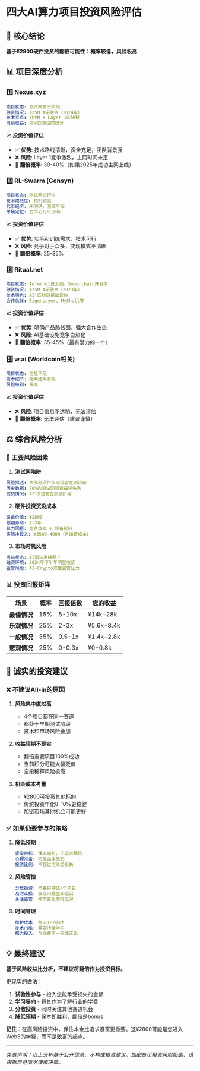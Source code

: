 # 四大AI算力项目投资风险评估

## 🎯 核心结论

**基于¥2800硬件投资的翻倍可能性：概率较低，风险极高**

## 📊 项目深度分析

### 1️⃣ **Nexus.xyz**
```yaml
项目状态: 测试网第三阶段
融资情况: $25M A轮融资（2024年）
技术亮点: zkVM + Layer 1区块链
当前收益: 仅NEX测试网积分
```

**📈 投资价值评估**
- ✅ **优势**: 技术路线清晰，资金充足，团队背景强
- ❌ **风险**: Layer 1竞争激烈，主网时间未定
- 🎲 **翻倍概率**: 30-40%（如果2025年成功主网上线）

### 2️⃣ **RL-Swarm (Gensyn)**
```yaml
项目状态: 测试网运行中
技术成熟度: 相对较高
代币经济: 未明确，测试阶段
市场定位: 去中心化ML训练
```

**📈 投资价值评估**
- ✅ **优势**: 实际AI训练需求，技术可行
- ❌ **风险**: 竞争对手众多，变现模式不清晰
- 🎲 **翻倍概率**: 25-35%

### 3️⃣ **Ritual.net**
```yaml
项目状态: Infernet已上线，Superchain开发中
融资情况: $25M A轮融资（2023年）
技术特色: AI+区块链基础设施
合作伙伴: EigenLayer, MyShell等
```

**📈 投资价值评估**
- ✅ **优势**: 明确产品路线图，强大合作生态
- ❌ **风险**: AI基础设施竞争白热化
- 🎲 **翻倍概率**: 35-45%（最有潜力的一个）

### 4️⃣ **w.ai (Worldcoin相关)**
```yaml
项目状态: 信息不足
技术细节: 搜索结果有限
风险级别: 极高
```

**📈 投资价值评估**
- ❌ **风险**: 项目信息不透明，无法评估
- 🎲 **翻倍概率**: 无法评估（建议谨慎）

## ⚖️ 综合风险分析

### **🔴 主要风险因素**

1. **测试网陷阱**
```yaml
风险描述: 大部分项目永远停留在测试网
历史数据: 70%的测试网项目最终失败
您的情况: 4个项目都在测试阶段
```

2. **硬件投资沉没成本**
```yaml
设备价值: ¥2800
预期寿命: 2-3年
算力回报: 电费成本 + 设备折旧
实际净投入: ¥3500-4000（含运营成本）
```

3. **市场时机风险**
```yaml
当前状态: AI泡沫高峰期？
融资环境: 2024年下半年明显收紧
监管风险: AI+Crypto双重监管压力
```

### **📊 投资回报矩阵**

| 场景 | 概率 | 回报倍数 | 您的收益 |
|------|------|----------|-----------|
| **最佳情况** | 15% | 5-10x | ¥14k-28k |
| **乐观情况** | 25% | 2-3x | ¥5.6k-8.4k |
| **一般情况** | 35% | 0.5-1x | ¥1.4k-2.8k |
| **悲观情况** | 25% | 0-0.3x | ¥0-0.8k |

## 🎯 **诚实的投资建议**

### **❌ 不建议All-in的原因**

1. **风险集中度过高**
   - 4个项目都在同一赛道
   - 都处于早期测试阶段
   - 技术和市场风险叠加

2. **收益预期不现实**
   - 翻倍需要项目100%成功
   - 当前积分可能大幅贬值
   - 空投稀释风险极高

3. **机会成本考量**
   - ¥2800可投资其他标的
   - 传统投资年化8-10%更稳健
   - 加密市场其他机会可能更好

### **✅ 如果仍要参与的策略**

1. **降低预期**
   ```yaml
   现实目标: 保本即可，不追求翻倍
   心理准备: 可能血本无归
   投资比例: 不超过可承受损失
   ```

2. **风险管控**
   ```yaml
   分散投资: 不要只押这4个项目
   及时止损: 发现问题立即退出
   关注监管: 政策变化及时应对
   ```

3. **时间管理**
   ```yaml
   维护成本: 每天1-2小时
   技术门槛: 需要持续学习
   精力投入: 与收益不一定成正比
   ```

## 💡 **最终建议**

**基于风险收益比分析，不建议将翻倍作为投资目标。**

更现实的做法：
1. **试验性参与** - 投入您能承受损失的金额
2. **学习导向** - 将其作为了解行业的学费
3. **分散投资** - 同时关注其他赛道机会
4. **降低预期** - 保本即胜利，翻倍是bonus

**记住**：在高风险投资中，保住本金比追求暴富更重要。这¥2800可能是您进入Web3的学费，而不是致富的起点。

---

*免责声明：以上分析基于公开信息，不构成投资建议。加密货币投资风险极高，请根据自身情况谨慎决策。* 